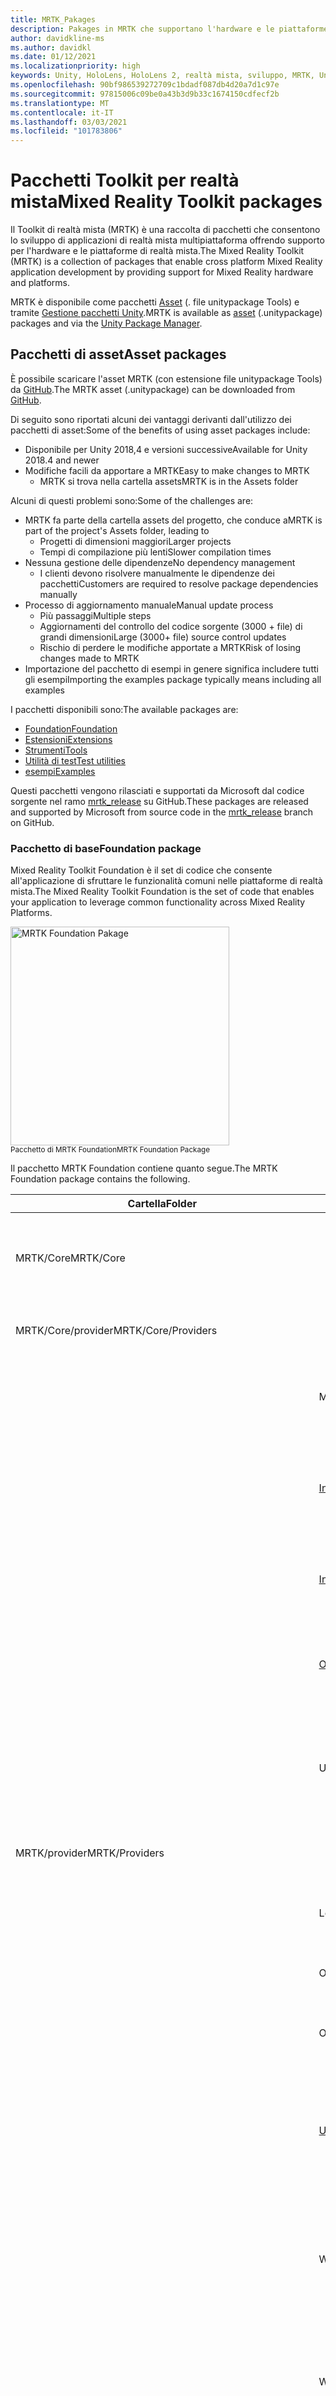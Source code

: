 ```yaml
---
title: MRTK_Pakages
description: Pakages in MRTK che supportano l'hardware e le piattaforme a realtà mista.
author: davidkline-ms
ms.author: davidkl
ms.date: 01/12/2021
ms.localizationpriority: high
keywords: Unity, HoloLens, HoloLens 2, realtà mista, sviluppo, MRTK, Unity pakage Manager,
ms.openlocfilehash: 90bf986539272709c1bdadf087db4d20a7d1c97e
ms.sourcegitcommit: 97815006c09be0a43b3d9b33c1674150cdfecf2b
ms.translationtype: MT
ms.contentlocale: it-IT
ms.lasthandoff: 03/03/2021
ms.locfileid: "101783806"
---
```

# <a name="mixed-reality-toolkit-packages"></a><span data-ttu-id="4d49a-104">Pacchetti Toolkit per realtà mista</span><span class="sxs-lookup"><span data-stu-id="4d49a-104">Mixed Reality Toolkit packages</span></span>

<span data-ttu-id="4d49a-105">Il Toolkit di realtà mista (MRTK) è una raccolta di pacchetti che consentono lo sviluppo di applicazioni di realtà mista multipiattaforma offrendo supporto per l'hardware e le piattaforme di realtà mista.</span><span class="sxs-lookup"><span data-stu-id="4d49a-105">The Mixed Reality Toolkit (MRTK) is a collection of packages that enable cross platform Mixed Reality application development by providing support for Mixed Reality hardware and platforms.</span></span>

<span data-ttu-id="4d49a-106">MRTK è disponibile come pacchetti [Asset](#asset-packages) (. file unitypackage Tools) e tramite [Gestione pacchetti Unity](#unity-package-manager).</span><span class="sxs-lookup"><span data-stu-id="4d49a-106">MRTK is available as [asset](#asset-packages) (.unitypackage) packages and via the [Unity Package Manager](#unity-package-manager).</span></span>

## <a name="asset-packages"></a><span data-ttu-id="4d49a-107">Pacchetti di asset</span><span class="sxs-lookup"><span data-stu-id="4d49a-107">Asset packages</span></span>

<span data-ttu-id="4d49a-108">È possibile scaricare l'asset MRTK (con estensione file unitypackage Tools) da [GitHub](https://github.com/microsoft/MixedRealityToolkit-Unity/releases).</span><span class="sxs-lookup"><span data-stu-id="4d49a-108">The MRTK asset (.unitypackage) can be downloaded from [GitHub](https://github.com/microsoft/MixedRealityToolkit-Unity/releases).</span></span>

<span data-ttu-id="4d49a-109">Di seguito sono riportati alcuni dei vantaggi derivanti dall'utilizzo dei pacchetti di asset:</span><span class="sxs-lookup"><span data-stu-id="4d49a-109">Some of the benefits of using asset packages include:</span></span>

- <span data-ttu-id="4d49a-110">Disponibile per Unity 2018,4 e versioni successive</span><span class="sxs-lookup"><span data-stu-id="4d49a-110">Available for Unity 2018.4 and newer</span></span>
- <span data-ttu-id="4d49a-111">Modifiche facili da apportare a MRTK</span><span class="sxs-lookup"><span data-stu-id="4d49a-111">Easy to make changes to MRTK</span></span>
  - <span data-ttu-id="4d49a-112">MRTK si trova nella cartella assets</span><span class="sxs-lookup"><span data-stu-id="4d49a-112">MRTK is in the Assets folder</span></span>

<span data-ttu-id="4d49a-113">Alcuni di questi problemi sono:</span><span class="sxs-lookup"><span data-stu-id="4d49a-113">Some of the challenges are:</span></span>

- <span data-ttu-id="4d49a-114">MRTK fa parte della cartella assets del progetto, che conduce a</span><span class="sxs-lookup"><span data-stu-id="4d49a-114">MRTK is part of the project's Assets folder, leading to</span></span>
  - <span data-ttu-id="4d49a-115">Progetti di dimensioni maggiori</span><span class="sxs-lookup"><span data-stu-id="4d49a-115">Larger projects</span></span>
  - <span data-ttu-id="4d49a-116">Tempi di compilazione più lenti</span><span class="sxs-lookup"><span data-stu-id="4d49a-116">Slower compilation times</span></span>
- <span data-ttu-id="4d49a-117">Nessuna gestione delle dipendenze</span><span class="sxs-lookup"><span data-stu-id="4d49a-117">No dependency management</span></span>
  - <span data-ttu-id="4d49a-118">I clienti devono risolvere manualmente le dipendenze dei pacchetti</span><span class="sxs-lookup"><span data-stu-id="4d49a-118">Customers are required to resolve package dependencies manually</span></span>
- <span data-ttu-id="4d49a-119">Processo di aggiornamento manuale</span><span class="sxs-lookup"><span data-stu-id="4d49a-119">Manual update process</span></span>
  - <span data-ttu-id="4d49a-120">Più passaggi</span><span class="sxs-lookup"><span data-stu-id="4d49a-120">Multiple steps</span></span>
  - <span data-ttu-id="4d49a-121">Aggiornamenti del controllo del codice sorgente (3000 + file) di grandi dimensioni</span><span class="sxs-lookup"><span data-stu-id="4d49a-121">Large (3000+ file) source control updates</span></span>
  - <span data-ttu-id="4d49a-122">Rischio di perdere le modifiche apportate a MRTK</span><span class="sxs-lookup"><span data-stu-id="4d49a-122">Risk of losing changes made to MRTK</span></span>
- <span data-ttu-id="4d49a-123">Importazione del pacchetto di esempi in genere significa includere tutti gli esempi</span><span class="sxs-lookup"><span data-stu-id="4d49a-123">Importing the examples package typically means including all examples</span></span>

<span data-ttu-id="4d49a-124">I pacchetti disponibili sono:</span><span class="sxs-lookup"><span data-stu-id="4d49a-124">The available packages are:</span></span>

- [<span data-ttu-id="4d49a-125">Foundation</span><span class="sxs-lookup"><span data-stu-id="4d49a-125">Foundation</span></span>](#foundation-package)
- [<span data-ttu-id="4d49a-126">Estensioni</span><span class="sxs-lookup"><span data-stu-id="4d49a-126">Extensions</span></span>](#extensions-package)
- [<span data-ttu-id="4d49a-127">Strumenti</span><span class="sxs-lookup"><span data-stu-id="4d49a-127">Tools</span></span>](#tools-package)
- [<span data-ttu-id="4d49a-128">Utilità di test</span><span class="sxs-lookup"><span data-stu-id="4d49a-128">Test utilities</span></span>](#test-utilities-package)
- [<span data-ttu-id="4d49a-129">esempi</span><span class="sxs-lookup"><span data-stu-id="4d49a-129">Examples</span></span>](#examples-package)

<span data-ttu-id="4d49a-130">Questi pacchetti vengono rilasciati e supportati da Microsoft dal codice sorgente nel ramo [mrtk_release](https://github.com/Microsoft/MixedRealityToolkit-Unity/tree/mrtk_release) su GitHub.</span><span class="sxs-lookup"><span data-stu-id="4d49a-130">These packages are released and supported by Microsoft from source code in the [mrtk_release](https://github.com/Microsoft/MixedRealityToolkit-Unity/tree/mrtk_release) branch on GitHub.</span></span>

### <a name="foundation-package"></a><span data-ttu-id="4d49a-131">Pacchetto di base</span><span class="sxs-lookup"><span data-stu-id="4d49a-131">Foundation package</span></span>

<span data-ttu-id="4d49a-132">Mixed Reality Toolkit Foundation è il set di codice che consente all'applicazione di sfruttare le funzionalità comuni nelle piattaforme di realtà mista.</span><span class="sxs-lookup"><span data-stu-id="4d49a-132">The Mixed Reality Toolkit Foundation is the set of code that enables your application to leverage common functionality across Mixed Reality Platforms.</span></span>

<img src="../features/Images/Input/MRTK_Package_Foundation.png" width="350px" alt="MRTK Foundation Pakage" style="display:block;">  
<span data-ttu-id="4d49a-133"><sup>Pacchetto di MRTK Foundation</sup></span><span class="sxs-lookup"><span data-stu-id="4d49a-133"><sup>MRTK Foundation Package</sup></span></span>

<span data-ttu-id="4d49a-134">Il pacchetto MRTK Foundation contiene quanto segue.</span><span class="sxs-lookup"><span data-stu-id="4d49a-134">The MRTK Foundation package contains the following.</span></span>

| <span data-ttu-id="4d49a-135">Cartella</span><span class="sxs-lookup"><span data-stu-id="4d49a-135">Folder</span></span> | <span data-ttu-id="4d49a-136">Componente</span><span class="sxs-lookup"><span data-stu-id="4d49a-136">Component</span></span> | <span data-ttu-id="4d49a-137">Descrizione</span><span class="sxs-lookup"><span data-stu-id="4d49a-137">Description</span></span> |
| --- | --- | --- |
| <span data-ttu-id="4d49a-138">MRTK/Core</span><span class="sxs-lookup"><span data-stu-id="4d49a-138">MRTK/Core</span></span> | | <span data-ttu-id="4d49a-139">Interfacce e definizioni di tipi, classi base e shader standard.</span><span class="sxs-lookup"><span data-stu-id="4d49a-139">Interface and type definitions, base classes, standard shader.</span></span> |
| <span data-ttu-id="4d49a-140">MRTK/Core/provider</span><span class="sxs-lookup"><span data-stu-id="4d49a-140">MRTK/Core/Providers</span></span> | | <span data-ttu-id="4d49a-141">Provider di dati indipendenti dalla piattaforma</span><span class="sxs-lookup"><span data-stu-id="4d49a-141">Platform agnostic data providers</span></span> |
| | <span data-ttu-id="4d49a-142">Mani</span><span class="sxs-lookup"><span data-stu-id="4d49a-142">Hands</span></span> | <span data-ttu-id="4d49a-143">Supporto della classe di base e servizi per il rilevamento manuale.</span><span class="sxs-lookup"><span data-stu-id="4d49a-143">Base class support and services for hand tracking.</span></span> |
| | [<span data-ttu-id="4d49a-144">InputAnimation</span><span class="sxs-lookup"><span data-stu-id="4d49a-144">InputAnimation</span></span>](../features/input-simulation/InputAnimationRecording.md) | <span data-ttu-id="4d49a-145">Supporto per la registrazione dei dati di rilevamento della mano e del movimento Head.</span><span class="sxs-lookup"><span data-stu-id="4d49a-145">Support for recording head movement and hand tracking data.</span></span> |
| | [<span data-ttu-id="4d49a-146">InputSimulation</span><span class="sxs-lookup"><span data-stu-id="4d49a-146">InputSimulation</span></span>](../features/input-simulation/InputSimulationService.md) | <span data-ttu-id="4d49a-147">Supporto per la simulazione in-editor di input mano e occhio.</span><span class="sxs-lookup"><span data-stu-id="4d49a-147">Support for in-editor simulation of hand and eye input.</span></span> |
| | [<span data-ttu-id="4d49a-148">ObjectMeshObserver</span><span class="sxs-lookup"><span data-stu-id="4d49a-148">ObjectMeshObserver</span></span>](../features/spatial-awareness/SpatialObjectMeshObserver.md) | <span data-ttu-id="4d49a-149">Osservatore di consapevolezza spaziale che usa un modello 3D come dati.</span><span class="sxs-lookup"><span data-stu-id="4d49a-149">Spatial awareness observer using a 3D model as the data.</span></span> |
| | <span data-ttu-id="4d49a-150">UnityInput</span><span class="sxs-lookup"><span data-stu-id="4d49a-150">UnityInput</span></span> | <span data-ttu-id="4d49a-151">Dispositivi di input comuni (joystick, mouse e così via) implementati tramite l'API di input di Unity.</span><span class="sxs-lookup"><span data-stu-id="4d49a-151">Common input devices (joystick, mouse, etc.) implemented via Unity's input API.</span></span> |
| <span data-ttu-id="4d49a-152">MRTK/provider</span><span class="sxs-lookup"><span data-stu-id="4d49a-152">MRTK/Providers</span></span> | | <span data-ttu-id="4d49a-153">Provider di dati specifici della piattaforma</span><span class="sxs-lookup"><span data-stu-id="4d49a-153">Platform specific data providers</span></span> |
| | <span data-ttu-id="4d49a-154">LeapMotion</span><span class="sxs-lookup"><span data-stu-id="4d49a-154">LeapMotion</span></span> | <span data-ttu-id="4d49a-155">Supporto per UltraLeap Leap Motion controller.</span><span class="sxs-lookup"><span data-stu-id="4d49a-155">Support for the UltraLeap Leap Motion controller.</span></span> |
| | <span data-ttu-id="4d49a-156">OpenVR</span><span class="sxs-lookup"><span data-stu-id="4d49a-156">OpenVR</span></span> | <span data-ttu-id="4d49a-157">Supporto per i dispositivi OpenVR.</span><span class="sxs-lookup"><span data-stu-id="4d49a-157">Support for OpenVR devices.</span></span> |
| | <span data-ttu-id="4d49a-158">Oculus</span><span class="sxs-lookup"><span data-stu-id="4d49a-158">Oculus</span></span> | <span data-ttu-id="4d49a-159">Supporto per dispositivi Oculus, ad esempio la ricerca.</span><span class="sxs-lookup"><span data-stu-id="4d49a-159">Support for Oculus devices, such as the Quest.</span></span> |
| | [<span data-ttu-id="4d49a-160">Unity</span><span class="sxs-lookup"><span data-stu-id="4d49a-160">UnityAR</span></span>](../features/camera-system/UnityArCameraSettings.md) | <span data-ttu-id="4d49a-161">Sperimentale Provider di impostazioni della fotocamera che consente l'uso di MRTK con i dispositivi mobili AR.</span><span class="sxs-lookup"><span data-stu-id="4d49a-161">(Experimental) Camera settings provider enabling MRTK use with mobile AR devices.</span></span> |
| | <span data-ttu-id="4d49a-162">WindowsMixedReality</span><span class="sxs-lookup"><span data-stu-id="4d49a-162">WindowsMixedReality</span></span> | <span data-ttu-id="4d49a-163">Supporto per i dispositivi di realtà mista di Windows, tra cui Microsoft HoloLens e gli auricolari immersivi.</span><span class="sxs-lookup"><span data-stu-id="4d49a-163">Support for Windows Mixed Reality devices, including Microsoft HoloLens and immersive headsets.</span></span> |
| | <span data-ttu-id="4d49a-164">Windows</span><span class="sxs-lookup"><span data-stu-id="4d49a-164">Windows</span></span> | <span data-ttu-id="4d49a-165">Supporto per le API specifiche di Microsoft Windows, ad esempio la voce e la dettatura.</span><span class="sxs-lookup"><span data-stu-id="4d49a-165">Support for Microsoft Windows specific APIs, for example speech and dictation.</span></span> |
| | <span data-ttu-id="4d49a-166">SDK XR</span><span class="sxs-lookup"><span data-stu-id="4d49a-166">XR SDK</span></span> | <span data-ttu-id="4d49a-167">Sperimentale Supporto per [il nuovo Framework XR di Unity](https://blogs.unity3d.com/2020/01/24/unity-xr-platform-updates/) in unity 2019,3 e versioni successive.</span><span class="sxs-lookup"><span data-stu-id="4d49a-167">(Experimental) Support for [Unity's new XR framework](https://blogs.unity3d.com/2020/01/24/unity-xr-platform-updates/) in Unity 2019.3 and newer.</span></span> |
| <span data-ttu-id="4d49a-168">MRTK/SDK</span><span class="sxs-lookup"><span data-stu-id="4d49a-168">MRTK/SDK</span></span> | | |
| | <span data-ttu-id="4d49a-169">Sperimentale</span><span class="sxs-lookup"><span data-stu-id="4d49a-169">Experimental</span></span> | <span data-ttu-id="4d49a-170">Funzionalità sperimentali, tra cui shader, controlli dell'interfaccia utente e singoli gestori di sistema.</span><span class="sxs-lookup"><span data-stu-id="4d49a-170">Experimental features, including shaders, user interface controls and individual system managers.</span></span> |
| | <span data-ttu-id="4d49a-171">Funzionalità</span><span class="sxs-lookup"><span data-stu-id="4d49a-171">Features</span></span> | <span data-ttu-id="4d49a-172">Funzionalità basata sul pacchetto di base.</span><span class="sxs-lookup"><span data-stu-id="4d49a-172">Functionality that builds upon the Foundation package.</span></span> |
| | <span data-ttu-id="4d49a-173">Profiles</span><span class="sxs-lookup"><span data-stu-id="4d49a-173">Profiles</span></span> | <span data-ttu-id="4d49a-174">Profili predefiniti per i sistemi e i servizi Microsoft Mixed Reality Toolkit.</span><span class="sxs-lookup"><span data-stu-id="4d49a-174">Default profiles for the Microsoft Mixed Reality Toolkit systems and services.</span></span> |
| | <span data-ttu-id="4d49a-175">StandardAssets</span><span class="sxs-lookup"><span data-stu-id="4d49a-175">StandardAssets</span></span> | <span data-ttu-id="4d49a-176">Asset comuni; modelli, trame, materiali e così via</span><span class="sxs-lookup"><span data-stu-id="4d49a-176">Common assets; models, textures, materials, etc.</span></span> |
| <span data-ttu-id="4d49a-177">MRTK/SceneSystemResources</span><span class="sxs-lookup"><span data-stu-id="4d49a-177">MRTK/SceneSystemResources</span></span> | | <span data-ttu-id="4d49a-178">Asset e risorse usati dal sistema di scena</span><span class="sxs-lookup"><span data-stu-id="4d49a-178">Assets and resources used by the Scene System</span></span> |
| <span data-ttu-id="4d49a-179">MRTK/servizi</span><span class="sxs-lookup"><span data-stu-id="4d49a-179">MRTK/Services</span></span> | | |
| | [<span data-ttu-id="4d49a-180">BoundarySystem</span><span class="sxs-lookup"><span data-stu-id="4d49a-180">BoundarySystem</span></span>](../features/boundary/BoundarySystemGettingStarted.md) | <span data-ttu-id="4d49a-181">Sistema che implementa il supporto per i confini VR.</span><span class="sxs-lookup"><span data-stu-id="4d49a-181">System implementing VR boundary support.</span></span> |
| | [<span data-ttu-id="4d49a-182">CameraSystem</span><span class="sxs-lookup"><span data-stu-id="4d49a-182">CameraSystem</span></span>](../features/camera-system/CameraSystemOverview.md) | <span data-ttu-id="4d49a-183">Sistema che implementa la configurazione della fotocamera e la gestione.</span><span class="sxs-lookup"><span data-stu-id="4d49a-183">System implementing camera configuration and management.</span></span> |
| | [<span data-ttu-id="4d49a-184">DiagnosticsSystem</span><span class="sxs-lookup"><span data-stu-id="4d49a-184">DiagnosticsSystem</span></span>](../features/diagnostics/DiagnosticsSystemGettingStarted.md) | <span data-ttu-id="4d49a-185">Implementazione del sistema in Application Diagnostics, ad esempio un Profiler Visual.</span><span class="sxs-lookup"><span data-stu-id="4d49a-185">System implementing in application diagnostics, for example a visual profiler.</span></span> |
| | [<span data-ttu-id="4d49a-186">InputSystem</span><span class="sxs-lookup"><span data-stu-id="4d49a-186">InputSystem</span></span>](../features/input/Overview.md) | <span data-ttu-id="4d49a-187">Sistema che fornisce supporto per l'accesso e la gestione dell'input dell'utente.</span><span class="sxs-lookup"><span data-stu-id="4d49a-187">System providing support for accessing and handling user input.</span></span> |
| | [<span data-ttu-id="4d49a-188">SceneSystem</span><span class="sxs-lookup"><span data-stu-id="4d49a-188">SceneSystem</span></span>](../features/scene-system/SceneSystemGettingStarted.md) | <span data-ttu-id="4d49a-189">Sistema che fornisce supporto per le applicazioni multiscena.</span><span class="sxs-lookup"><span data-stu-id="4d49a-189">System providing multi-scene application support.</span></span> |
| | [<span data-ttu-id="4d49a-190">SpatialAwarenessSystem</span><span class="sxs-lookup"><span data-stu-id="4d49a-190">SpatialAwarenessSystem</span></span>](../features/spatial-awareness/SpatialAwarenessGettingStarted.md) | <span data-ttu-id="4d49a-191">Sistema che fornisce supporto per la consapevolezza dell'ambiente dell'utente.</span><span class="sxs-lookup"><span data-stu-id="4d49a-191">System providing support for awareness of the user's environment.</span></span> |
| | [<span data-ttu-id="4d49a-192">TeleportSystem</span><span class="sxs-lookup"><span data-stu-id="4d49a-192">TeleportSystem</span></span>](../features/teleport-system/Overview.md) | <span data-ttu-id="4d49a-193">Sistema che fornisce il supporto per il Teleporting (spostandosi sull'esperienza nei salti).</span><span class="sxs-lookup"><span data-stu-id="4d49a-193">System providing support for teleporting (moving about the experience in jumps).</span></span> |
| <span data-ttu-id="4d49a-194">MRTK/StandardAssets</span><span class="sxs-lookup"><span data-stu-id="4d49a-194">MRTK/StandardAssets</span></span> | | <span data-ttu-id="4d49a-195">Shader standard MRTK, materiali di base e altre risorse standard per esperienze di realtà miste</span><span class="sxs-lookup"><span data-stu-id="4d49a-195">MRTK Standard shader, basic materials and other standard assets for mixed reality experiences</span></span> |

### <a name="extensions-package"></a><span data-ttu-id="4d49a-196">Pacchetto di estensioni</span><span class="sxs-lookup"><span data-stu-id="4d49a-196">Extensions package</span></span>

<span data-ttu-id="4d49a-197">Il pacchetto facoltativo Microsoft. MixedRealityToolkit. Unity. Extensions include servizi aggiuntivi che estendono le funzionalità di Microsoft Mixed Reality Toolkit.</span><span class="sxs-lookup"><span data-stu-id="4d49a-197">The optional Microsoft.MixedRealityToolkit.Unity.Extensions package includes additional services that extend the functionality of the Microsoft Mixed Reality Toolkit.</span></span>

> [!NOTE]
> <span data-ttu-id="4d49a-198">Il pacchetto Extensions richiede Microsoft. MixedRealityToolkit. Unity. Foundation.</span><span class="sxs-lookup"><span data-stu-id="4d49a-198">The extensions package requires Microsoft.MixedRealityToolkit.Unity.Foundation.</span></span>

| <span data-ttu-id="4d49a-199">Cartella</span><span class="sxs-lookup"><span data-stu-id="4d49a-199">Folder</span></span> | <span data-ttu-id="4d49a-200">Componente</span><span class="sxs-lookup"><span data-stu-id="4d49a-200">Component</span></span> | <span data-ttu-id="4d49a-201">Descrizione</span><span class="sxs-lookup"><span data-stu-id="4d49a-201">Description</span></span> |
| --- | --- | --- |
| <span data-ttu-id="4d49a-202">MRTK/estensioni</span><span class="sxs-lookup"><span data-stu-id="4d49a-202">MRTK/Extensions</span></span> | |
| | [<span data-ttu-id="4d49a-203">HandPhysicsService</span><span class="sxs-lookup"><span data-stu-id="4d49a-203">HandPhysicsService</span></span>](../features/extensions/hand-physics-service/HandPhysicsServiceOverview.md) | <span data-ttu-id="4d49a-204">Servizio che aggiunge il supporto per la fisica a mani articolate.</span><span class="sxs-lookup"><span data-stu-id="4d49a-204">Service that adds physics support to articulated hands.</span></span> |
| | <span data-ttu-id="4d49a-205">LostTrackingService</span><span class="sxs-lookup"><span data-stu-id="4d49a-205">LostTrackingService</span></span> | <span data-ttu-id="4d49a-206">Servizio che semplifica la gestione delle perdite di rilevamento nei dispositivi Microsoft HoloLens.</span><span class="sxs-lookup"><span data-stu-id="4d49a-206">Service that simplifies handling of tracking loss on Microsoft HoloLens devices.</span></span> |
| | [<span data-ttu-id="4d49a-207">SceneTransitionService</span><span class="sxs-lookup"><span data-stu-id="4d49a-207">SceneTransitionService</span></span>](../features/extensions/scene-transition-service/SceneTransitionServiceOverview.md) | <span data-ttu-id="4d49a-208">Servizio che semplifica l'aggiunta di transizioni di scene uniformi.</span><span class="sxs-lookup"><span data-stu-id="4d49a-208">Service that simplifies adding smooth scene transitions.</span></span> |

### <a name="tools-package"></a><span data-ttu-id="4d49a-209">Pacchetto strumenti</span><span class="sxs-lookup"><span data-stu-id="4d49a-209">Tools package</span></span>

<span data-ttu-id="4d49a-210">Il pacchetto facoltativo Microsoft. MixedRealityToolkit. Unity. Tools include strumenti utili che migliorano l'esperienza di sviluppo di realtà mista usando Microsoft Mixed Reality Toolkit.</span><span class="sxs-lookup"><span data-stu-id="4d49a-210">The optional Microsoft.MixedRealityToolkit.Unity.Tools package includes helpful tools that enhance the mixed reality development experience using the Microsoft Mixed Reality Toolkit.</span></span>
<span data-ttu-id="4d49a-211">Questi strumenti si trovano nel menu **utilità di reality Toolkit > Utilities** nell'editor di Unity.</span><span class="sxs-lookup"><span data-stu-id="4d49a-211">These tools are located in the **Mixed Reality Toolkit > Utilities** menu in the Unity Editor.</span></span>

> [!NOTE]
> <span data-ttu-id="4d49a-212">Il pacchetto di strumenti richiede Microsoft. MixedRealityToolkit. Unity. Foundation.</span><span class="sxs-lookup"><span data-stu-id="4d49a-212">The tools package requires Microsoft.MixedRealityToolkit.Unity.Foundation.</span></span>

| <span data-ttu-id="4d49a-213">Cartella</span><span class="sxs-lookup"><span data-stu-id="4d49a-213">Folder</span></span> | <span data-ttu-id="4d49a-214">Componente</span><span class="sxs-lookup"><span data-stu-id="4d49a-214">Component</span></span> | <span data-ttu-id="4d49a-215">Descrizione</span><span class="sxs-lookup"><span data-stu-id="4d49a-215">Description</span></span> |
| --- | --- | --- |
| <span data-ttu-id="4d49a-216">MRTK/strumenti</span><span class="sxs-lookup"><span data-stu-id="4d49a-216">MRTK/Tools</span></span> | |
| | <span data-ttu-id="4d49a-217">BuildWindow</span><span class="sxs-lookup"><span data-stu-id="4d49a-217">BuildWindow</span></span> | <span data-ttu-id="4d49a-218">Strumento che consente di semplificare il processo di compilazione e distribuzione di applicazioni UWP.</span><span class="sxs-lookup"><span data-stu-id="4d49a-218">Tool that helps simplify the process of building and deploying UWP applications.</span></span> |
| | [<span data-ttu-id="4d49a-219">DependencyWindow</span><span class="sxs-lookup"><span data-stu-id="4d49a-219">DependencyWindow</span></span>](../features/tools/DependencyWindow.md) | <span data-ttu-id="4d49a-220">Strumento che consente di creare un grafico delle dipendenze di asset in un progetto.</span><span class="sxs-lookup"><span data-stu-id="4d49a-220">Tool that creates a dependency graph of assets in a project.</span></span> |
| | [<span data-ttu-id="4d49a-221">ExtensionServiceCreator</span><span class="sxs-lookup"><span data-stu-id="4d49a-221">ExtensionServiceCreator</span></span>](../features/tools/ExtensionServiceCreationWizard.md) | <span data-ttu-id="4d49a-222">Procedura guidata per semplificare la creazione di servizi di estensione.</span><span class="sxs-lookup"><span data-stu-id="4d49a-222">Wizard to assist in creating extension services.</span></span> |
| | [<span data-ttu-id="4d49a-223">MigrationWindow</span><span class="sxs-lookup"><span data-stu-id="4d49a-223">MigrationWindow</span></span>](../features/tools/MigrationWindow.md) | <span data-ttu-id="4d49a-224">Strumento che facilita l'aggiornamento del codice che usa componenti MRTK deprecati.</span><span class="sxs-lookup"><span data-stu-id="4d49a-224">Tool that assists in updating code that uses deprecated MRTK components.</span></span>  |
| | [<span data-ttu-id="4d49a-225">OptimizeWindow</span><span class="sxs-lookup"><span data-stu-id="4d49a-225">OptimizeWindow</span></span>](../features/tools/OptimizeWindow.md) | <span data-ttu-id="4d49a-226">Utilità che consente di automatizzare la configurazione di un progetto di realtà mista per ottenere prestazioni ottimali in Unity.</span><span class="sxs-lookup"><span data-stu-id="4d49a-226">Utility to help automate configuring a mixed reality project for the best performance in Unity.</span></span> |
| | <span data-ttu-id="4d49a-227">ReserializeAssetsUtility</span><span class="sxs-lookup"><span data-stu-id="4d49a-227">ReserializeAssetsUtility</span></span> | <span data-ttu-id="4d49a-228">Fornisce supporto per la riserializzazione di file Unity specifici.</span><span class="sxs-lookup"><span data-stu-id="4d49a-228">Provides support for reserializing specific Unity files.</span></span> |
| | [<span data-ttu-id="4d49a-229">RuntimeTools/strumenti/ControllerMappingTool</span><span class="sxs-lookup"><span data-stu-id="4d49a-229">RuntimeTools/Tools/ControllerMappingTool</span></span>](../features/tools/ControllerMappingTool.md) | <span data-ttu-id="4d49a-230">Utilità che consente agli sviluppatori di determinare rapidamente i mapping di Unity per i controller hardware.</span><span class="sxs-lookup"><span data-stu-id="4d49a-230">Utility enabling developers to quickly determine Unity mappings for hardware controllers.</span></span> |
| | <span data-ttu-id="4d49a-231">ScreenshotUtility</span><span class="sxs-lookup"><span data-stu-id="4d49a-231">ScreenshotUtility</span></span> | <span data-ttu-id="4d49a-232">Abilita l'acquisizione delle immagini dell'applicazione nell'editor di Unity.</span><span class="sxs-lookup"><span data-stu-id="4d49a-232">Enables capturing application images in the Unity editor.</span></span> |
| | <span data-ttu-id="4d49a-233">TextureCombinerWindow</span><span class="sxs-lookup"><span data-stu-id="4d49a-233">TextureCombinerWindow</span></span> | <span data-ttu-id="4d49a-234">Utilità per combinare trame grafiche.</span><span class="sxs-lookup"><span data-stu-id="4d49a-234">Utility to combine graphics textures.</span></span> |
| | [<span data-ttu-id="4d49a-235">Casella degli strumenti</span><span class="sxs-lookup"><span data-stu-id="4d49a-235">Toolbox</span></span>](../features/ux-building-blocks/Toolbox.md) | <span data-ttu-id="4d49a-236">Interfaccia utente che semplifica l'individuazione e l'utilizzo dei componenti UX MRTK.</span><span class="sxs-lookup"><span data-stu-id="4d49a-236">UI that makes it easy to discover and use MRTK UX components.</span></span> |

### <a name="test-utilities-package"></a><span data-ttu-id="4d49a-237">Pacchetto di utilità di test</span><span class="sxs-lookup"><span data-stu-id="4d49a-237">Test utilities package</span></span>

<span data-ttu-id="4d49a-238">Il pacchetto Microsoft. MixedRealityToolkit. TestUtilities facoltativo è una raccolta di script helper che consentono agli sviluppatori di [creare facilmente test in modalità di riproduzione](../contributing/UnitTests.md#play-mode-tests).</span><span class="sxs-lookup"><span data-stu-id="4d49a-238">The optional Microsoft.MixedRealityToolkit.TestUtilities package is a collection of helper scripts that enable developers to easily [create play mode tests](../contributing/UnitTests.md#play-mode-tests).</span></span> <span data-ttu-id="4d49a-239">Queste utilità sono particolarmente utili per gli sviluppatori che creano componenti MRTK.</span><span class="sxs-lookup"><span data-stu-id="4d49a-239">These utilities are especially useful for developers creating MRTK components.</span></span>

| <span data-ttu-id="4d49a-240">Cartella</span><span class="sxs-lookup"><span data-stu-id="4d49a-240">Folder</span></span> | <span data-ttu-id="4d49a-241">Componente</span><span class="sxs-lookup"><span data-stu-id="4d49a-241">Component</span></span> | <span data-ttu-id="4d49a-242">Descrizione</span><span class="sxs-lookup"><span data-stu-id="4d49a-242">Description</span></span> |
| --- | --- | --- |
| <span data-ttu-id="4d49a-243">MRTK/test</span><span class="sxs-lookup"><span data-stu-id="4d49a-243">MRTK/Tests</span></span> | |
| | <span data-ttu-id="4d49a-244">TestUtilities</span><span class="sxs-lookup"><span data-stu-id="4d49a-244">TestUtilities</span></span> | <span data-ttu-id="4d49a-245">Metodi per semplificare la creazione di test in modalità di riproduzione, incluse le utilità di simulazione manuale.</span><span class="sxs-lookup"><span data-stu-id="4d49a-245">Methods to simplify creation of play mode tests, including hand simulation utilities.</span></span> |

### <a name="examples-package"></a><span data-ttu-id="4d49a-246">Pacchetto di esempi</span><span class="sxs-lookup"><span data-stu-id="4d49a-246">Examples package</span></span>

<span data-ttu-id="4d49a-247">Il pacchetto degli esempi contiene demo, script di esempio e scene di esempio che esercitano le funzionalità del pacchetto di base.</span><span class="sxs-lookup"><span data-stu-id="4d49a-247">The examples package contains demos, sample scripts, and sample scenes that exercise functionality in the foundation package.</span></span> <span data-ttu-id="4d49a-248">Questo pacchetto contiene la [scena HandInteractionExample](../features/example-scenes/HandInteractionExamples.md) (illustrata di seguito) che contiene oggetti di esempio che rispondono a diversi tipi di input della mano (articolati e non articolati).</span><span class="sxs-lookup"><span data-stu-id="4d49a-248">This package contains the [HandInteractionExample scene](../features/example-scenes/HandInteractionExamples.md) (pictured below) which contains sample objects that respond to various types of hand input (articulated and non-articulated).</span></span>

![Scena HandInteractionExample](../features/Images/MRTK_Examples.png)

<span data-ttu-id="4d49a-250">Questo pacchetto contiene anche le demo di rilevamento degli occhi, [documentate qui](../features/eye-tracking/EyeTracking_ExamplesOverview.md)</span><span class="sxs-lookup"><span data-stu-id="4d49a-250">This package also contains eye tracking demos, which are [documented here](../features/eye-tracking/EyeTracking_ExamplesOverview.md)</span></span>

<span data-ttu-id="4d49a-251">Più in generale, tutte le nuove funzionalità di MRTK devono contenere un esempio corrispondente nel pacchetto degli esempi, approssimativamente seguendo la stessa struttura di cartelle e la stessa posizione.</span><span class="sxs-lookup"><span data-stu-id="4d49a-251">More generally, any new feature in the MRTK should contain a corresponding example in the examples package, roughly following the same folder structure and location.</span></span>

> [!NOTE]
> <span data-ttu-id="4d49a-252">Il pacchetto degli esempi richiede Microsoft. MixedRealityToolkit. Unity. Foundation.</span><span class="sxs-lookup"><span data-stu-id="4d49a-252">The examples package requires Microsoft.MixedRealityToolkit.Unity.Foundation.</span></span>

| <span data-ttu-id="4d49a-253">Cartella</span><span class="sxs-lookup"><span data-stu-id="4d49a-253">Folder</span></span> | <span data-ttu-id="4d49a-254">Componente</span><span class="sxs-lookup"><span data-stu-id="4d49a-254">Component</span></span> | <span data-ttu-id="4d49a-255">Descrizione</span><span class="sxs-lookup"><span data-stu-id="4d49a-255">Description</span></span> |
| --- | --- | --- |
| <span data-ttu-id="4d49a-256">MRTK/esempi</span><span class="sxs-lookup"><span data-stu-id="4d49a-256">MRTK/Examples</span></span> | | |
| | <span data-ttu-id="4d49a-257">Demo</span><span class="sxs-lookup"><span data-stu-id="4d49a-257">Demos</span></span> | <span data-ttu-id="4d49a-258">Scene semplici che illustrano una o due funzionalità correlate.</span><span class="sxs-lookup"><span data-stu-id="4d49a-258">Simple scenes illustrating one or two related features.</span></span> |
| | <span data-ttu-id="4d49a-259">Sperimentale</span><span class="sxs-lookup"><span data-stu-id="4d49a-259">Experimental</span></span> | <span data-ttu-id="4d49a-260">Scene demo che illustrano le funzionalità sperimentali.</span><span class="sxs-lookup"><span data-stu-id="4d49a-260">Demo scenes illustrating experimental features.</span></span> |
| | <span data-ttu-id="4d49a-261">StandardAssets</span><span class="sxs-lookup"><span data-stu-id="4d49a-261">StandardAssets</span></span> | <span data-ttu-id="4d49a-262">Risorse comuni condivise da più scene demo.</span><span class="sxs-lookup"><span data-stu-id="4d49a-262">Common assets shared by multiple demo scenes.</span></span> |

## <a name="unity-package-manager"></a><span data-ttu-id="4d49a-263">Gestione pacchetti Unity</span><span class="sxs-lookup"><span data-stu-id="4d49a-263">Unity Package Manager</span></span>

<span data-ttu-id="4d49a-264">Per le esperienze create usando Unity 2019,4 e versioni successive, MRTK è disponibile tramite [Gestione pacchetti Unity](https://docs.unity3d.com/Manual/Packages.html).</span><span class="sxs-lookup"><span data-stu-id="4d49a-264">For experiences being created using Unity 2019.4 and newer, the MRTK is available via the [Unity Package Manager](https://docs.unity3d.com/Manual/Packages.html).</span></span>

<span data-ttu-id="4d49a-265">Di seguito sono riportati alcuni dei vantaggi derivanti dall'utilizzo dei pacchetti di asset:</span><span class="sxs-lookup"><span data-stu-id="4d49a-265">Some of the benefits of using asset packages include:</span></span>

- <span data-ttu-id="4d49a-266">Progetti più piccoli</span><span class="sxs-lookup"><span data-stu-id="4d49a-266">Smaller projects</span></span>
  - <span data-ttu-id="4d49a-267">Soluzioni di Visual Studio più pulite</span><span class="sxs-lookup"><span data-stu-id="4d49a-267">Cleaner Visual Studio solutions</span></span>
  - <span data-ttu-id="4d49a-268">Un numero inferiore di file da archiviare (MRTK è un riferimento semplice nel `Packages/manifest.json` file)</span><span class="sxs-lookup"><span data-stu-id="4d49a-268">Fewer files to check in (MRTK is a simple reference in the `Packages/manifest.json` file)</span></span>
- <span data-ttu-id="4d49a-269">Compilazione più veloce</span><span class="sxs-lookup"><span data-stu-id="4d49a-269">Faster compilation</span></span>
  - <span data-ttu-id="4d49a-270">Unity non è necessario ricompilare MRTK durante la compilazione</span><span class="sxs-lookup"><span data-stu-id="4d49a-270">Unity does not need to recompile MRTK during building</span></span>
- <span data-ttu-id="4d49a-271">Risoluzione delle dipendenze</span><span class="sxs-lookup"><span data-stu-id="4d49a-271">Dependency resolution</span></span>
  - <span data-ttu-id="4d49a-272">I pacchetti MRTK richiesti vengono installati automaticamente quando si specificano i pacchetti con dipendenze</span><span class="sxs-lookup"><span data-stu-id="4d49a-272">Required MRTK packages are automatically installed when specifying packages with dependencies</span></span>
- <span data-ttu-id="4d49a-273">Facile aggiornamento alle nuove versioni di MRTK</span><span class="sxs-lookup"><span data-stu-id="4d49a-273">Easy update to new MRTK versions</span></span>
  - <span data-ttu-id="4d49a-274">Modificare la versione nel `Packages/manifest.json` file</span><span class="sxs-lookup"><span data-stu-id="4d49a-274">Change the version in the `Packages/manifest.json` file</span></span>

<span data-ttu-id="4d49a-275">Alcuni di questi problemi sono:</span><span class="sxs-lookup"><span data-stu-id="4d49a-275">Some of the challenges are:</span></span>

- <span data-ttu-id="4d49a-276">MRTK non è modificabile</span><span class="sxs-lookup"><span data-stu-id="4d49a-276">MRTK is immutable</span></span>
  - <span data-ttu-id="4d49a-277">Non è possibile apportare modifiche senza che vengano rimosse durante la risoluzione del pacchetto</span><span class="sxs-lookup"><span data-stu-id="4d49a-277">Cannot make changes without them being removed during package resolution</span></span>
- <span data-ttu-id="4d49a-278">MRTK non supporta i pacchetti UPM con Unity 2018,4</span><span class="sxs-lookup"><span data-stu-id="4d49a-278">MRTK does not support UPM packages with Unity 2018.4</span></span>

### <a name="foundation-package"></a><span data-ttu-id="4d49a-279">Pacchetto di base</span><span class="sxs-lookup"><span data-stu-id="4d49a-279">Foundation package</span></span>

<span data-ttu-id="4d49a-280">Il pacchetto di base ( `com.microsoft.mixedreality.toolkit.foundation` ) costituisce la base del Toolkit di realtà mista.</span><span class="sxs-lookup"><span data-stu-id="4d49a-280">The foundation package (`com.microsoft.mixedreality.toolkit.foundation`) forms the basis of the Mixed Reality Toolkit.</span></span>

| <span data-ttu-id="4d49a-281">Cartella</span><span class="sxs-lookup"><span data-stu-id="4d49a-281">Folder</span></span> | <span data-ttu-id="4d49a-282">Componente</span><span class="sxs-lookup"><span data-stu-id="4d49a-282">Component</span></span> | <span data-ttu-id="4d49a-283">Descrizione</span><span class="sxs-lookup"><span data-stu-id="4d49a-283">Description</span></span> |
| --- | --- | --- |
| <span data-ttu-id="4d49a-284">MRTK/Core</span><span class="sxs-lookup"><span data-stu-id="4d49a-284">MRTK/Core</span></span> | | <span data-ttu-id="4d49a-285">Interfacce e definizioni di tipi, classi base e shader standard.</span><span class="sxs-lookup"><span data-stu-id="4d49a-285">Interface and type definitions, base classes, standard shader.</span></span> |
| <span data-ttu-id="4d49a-286">MRTK/Core/provider</span><span class="sxs-lookup"><span data-stu-id="4d49a-286">MRTK/Core/Providers</span></span> | | <span data-ttu-id="4d49a-287">Provider di dati indipendenti dalla piattaforma</span><span class="sxs-lookup"><span data-stu-id="4d49a-287">Platform agnostic data providers</span></span> |
| | <span data-ttu-id="4d49a-288">Mani</span><span class="sxs-lookup"><span data-stu-id="4d49a-288">Hands</span></span> | <span data-ttu-id="4d49a-289">Supporto della classe di base e servizi per il rilevamento manuale.</span><span class="sxs-lookup"><span data-stu-id="4d49a-289">Base class support and services for hand tracking.</span></span> |
| | [<span data-ttu-id="4d49a-290">InputAnimation</span><span class="sxs-lookup"><span data-stu-id="4d49a-290">InputAnimation</span></span>](../features/input-simulation/InputAnimationRecording.md) | <span data-ttu-id="4d49a-291">Supporto per la registrazione dei dati di rilevamento della mano e del movimento Head.</span><span class="sxs-lookup"><span data-stu-id="4d49a-291">Support for recording head movement and hand tracking data.</span></span> |
| | [<span data-ttu-id="4d49a-292">InputSimulation</span><span class="sxs-lookup"><span data-stu-id="4d49a-292">InputSimulation</span></span>](../features/input-simulation/InputSimulationService.md) | <span data-ttu-id="4d49a-293">Supporto per la simulazione in-editor di input mano e occhio.</span><span class="sxs-lookup"><span data-stu-id="4d49a-293">Support for in-editor simulation of hand and eye input.</span></span> |
| | [<span data-ttu-id="4d49a-294">ObjectMeshObserver</span><span class="sxs-lookup"><span data-stu-id="4d49a-294">ObjectMeshObserver</span></span>](../features/spatial-awareness/SpatialObjectMeshObserver.md) | <span data-ttu-id="4d49a-295">Osservatore di consapevolezza spaziale che usa un modello 3D come dati.</span><span class="sxs-lookup"><span data-stu-id="4d49a-295">Spatial awareness observer using a 3D model as the data.</span></span> |
| | <span data-ttu-id="4d49a-296">UnityInput</span><span class="sxs-lookup"><span data-stu-id="4d49a-296">UnityInput</span></span> | <span data-ttu-id="4d49a-297">Dispositivi di input comuni (joystick, mouse e così via) implementati tramite l'API di input di Unity.</span><span class="sxs-lookup"><span data-stu-id="4d49a-297">Common input devices (joystick, mouse, etc.) implemented via Unity's input API.</span></span> |
| <span data-ttu-id="4d49a-298">MRTK/provider</span><span class="sxs-lookup"><span data-stu-id="4d49a-298">MRTK/Providers</span></span> | | <span data-ttu-id="4d49a-299">Provider di dati specifici della piattaforma</span><span class="sxs-lookup"><span data-stu-id="4d49a-299">Platform specific data providers</span></span> |
| | <span data-ttu-id="4d49a-300">LeapMotion</span><span class="sxs-lookup"><span data-stu-id="4d49a-300">LeapMotion</span></span> | <span data-ttu-id="4d49a-301">Supporto per UltraLeap Leap Motion controller.</span><span class="sxs-lookup"><span data-stu-id="4d49a-301">Support for the UltraLeap Leap Motion controller.</span></span> |
| | <span data-ttu-id="4d49a-302">OpenVR</span><span class="sxs-lookup"><span data-stu-id="4d49a-302">OpenVR</span></span> | <span data-ttu-id="4d49a-303">Supporto per i dispositivi OpenVR.</span><span class="sxs-lookup"><span data-stu-id="4d49a-303">Support for OpenVR devices.</span></span> |
| | <span data-ttu-id="4d49a-304">Oculus</span><span class="sxs-lookup"><span data-stu-id="4d49a-304">Oculus</span></span> | <span data-ttu-id="4d49a-305">Supporto per dispositivi Oculus, ad esempio la ricerca.</span><span class="sxs-lookup"><span data-stu-id="4d49a-305">Support for Oculus devices, such as the Quest.</span></span> |
| | [<span data-ttu-id="4d49a-306">Unity</span><span class="sxs-lookup"><span data-stu-id="4d49a-306">UnityAR</span></span>](../features/camera-system/UnityArCameraSettings.md) | <span data-ttu-id="4d49a-307">Sperimentale Provider di impostazioni della fotocamera che consente l'uso di MRTK con i dispositivi mobili AR.</span><span class="sxs-lookup"><span data-stu-id="4d49a-307">(Experimental) Camera settings provider enabling MRTK use with mobile AR devices.</span></span> |
| | <span data-ttu-id="4d49a-308">WindowsMixedReality</span><span class="sxs-lookup"><span data-stu-id="4d49a-308">WindowsMixedReality</span></span> | <span data-ttu-id="4d49a-309">Supporto per i dispositivi di realtà mista di Windows, tra cui Microsoft HoloLens e gli auricolari immersivi.</span><span class="sxs-lookup"><span data-stu-id="4d49a-309">Support for Windows Mixed Reality devices, including Microsoft HoloLens and immersive headsets.</span></span> |
| | <span data-ttu-id="4d49a-310">Windows</span><span class="sxs-lookup"><span data-stu-id="4d49a-310">Windows</span></span> | <span data-ttu-id="4d49a-311">Supporto per le API specifiche di Microsoft Windows, ad esempio la voce e la dettatura.</span><span class="sxs-lookup"><span data-stu-id="4d49a-311">Support for Microsoft Windows specific APIs, for example speech and dictation.</span></span> |
| | <span data-ttu-id="4d49a-312">SDK XR</span><span class="sxs-lookup"><span data-stu-id="4d49a-312">XR SDK</span></span> | <span data-ttu-id="4d49a-313">Sperimentale Supporto per [il nuovo Framework XR di Unity](https://blogs.unity3d.com/2020/01/24/unity-xr-platform-updates/) in unity 2019,3 e versioni successive.</span><span class="sxs-lookup"><span data-stu-id="4d49a-313">(Experimental) Support for [Unity's new XR framework](https://blogs.unity3d.com/2020/01/24/unity-xr-platform-updates/) in Unity 2019.3 and newer.</span></span> |
| <span data-ttu-id="4d49a-314">MRTK/SDK</span><span class="sxs-lookup"><span data-stu-id="4d49a-314">MRTK/SDK</span></span> | | |
| | <span data-ttu-id="4d49a-315">Sperimentale</span><span class="sxs-lookup"><span data-stu-id="4d49a-315">Experimental</span></span> | <span data-ttu-id="4d49a-316">Funzionalità sperimentali, tra cui shader, controlli dell'interfaccia utente e singoli gestori di sistema.</span><span class="sxs-lookup"><span data-stu-id="4d49a-316">Experimental features, including shaders, user interface controls and individual system managers.</span></span> |
| | <span data-ttu-id="4d49a-317">Funzionalità</span><span class="sxs-lookup"><span data-stu-id="4d49a-317">Features</span></span> | <span data-ttu-id="4d49a-318">Funzionalità basata sul pacchetto di base.</span><span class="sxs-lookup"><span data-stu-id="4d49a-318">Functionality that builds upon the Foundation package.</span></span> |
| | <span data-ttu-id="4d49a-319">Profiles</span><span class="sxs-lookup"><span data-stu-id="4d49a-319">Profiles</span></span> | <span data-ttu-id="4d49a-320">Profili predefiniti per i sistemi e i servizi Microsoft Mixed Reality Toolkit.</span><span class="sxs-lookup"><span data-stu-id="4d49a-320">Default profiles for the Microsoft Mixed Reality Toolkit systems and services.</span></span> |
| | <span data-ttu-id="4d49a-321">StandardAssets</span><span class="sxs-lookup"><span data-stu-id="4d49a-321">StandardAssets</span></span> | <span data-ttu-id="4d49a-322">Asset comuni; modelli, trame, materiali e così via</span><span class="sxs-lookup"><span data-stu-id="4d49a-322">Common assets; models, textures, materials, etc.</span></span> |
| <span data-ttu-id="4d49a-323">MRTK/servizi</span><span class="sxs-lookup"><span data-stu-id="4d49a-323">MRTK/Services</span></span> | | |
| | [<span data-ttu-id="4d49a-324">BoundarySystem</span><span class="sxs-lookup"><span data-stu-id="4d49a-324">BoundarySystem</span></span>](../features/boundary/BoundarySystemGettingStarted.md) | <span data-ttu-id="4d49a-325">Sistema che implementa il supporto per i confini VR.</span><span class="sxs-lookup"><span data-stu-id="4d49a-325">System implementing VR boundary support.</span></span> |
| | [<span data-ttu-id="4d49a-326">CameraSystem</span><span class="sxs-lookup"><span data-stu-id="4d49a-326">CameraSystem</span></span>](../features/camera-system/CameraSystemOverview.md) | <span data-ttu-id="4d49a-327">Sistema che implementa la configurazione della fotocamera e la gestione.</span><span class="sxs-lookup"><span data-stu-id="4d49a-327">System implementing camera configuration and management.</span></span> |
| | [<span data-ttu-id="4d49a-328">DiagnosticsSystem</span><span class="sxs-lookup"><span data-stu-id="4d49a-328">DiagnosticsSystem</span></span>](../features/diagnostics/DiagnosticsSystemGettingStarted.md) | <span data-ttu-id="4d49a-329">Implementazione del sistema in Application Diagnostics, ad esempio un Profiler Visual.</span><span class="sxs-lookup"><span data-stu-id="4d49a-329">System implementing in application diagnostics, for example a visual profiler.</span></span> |
| | [<span data-ttu-id="4d49a-330">InputSystem</span><span class="sxs-lookup"><span data-stu-id="4d49a-330">InputSystem</span></span>](../features/input/Overview.md) | <span data-ttu-id="4d49a-331">Sistema che fornisce supporto per l'accesso e la gestione dell'input dell'utente.</span><span class="sxs-lookup"><span data-stu-id="4d49a-331">System providing support for accessing and handling user input.</span></span> |
| | [<span data-ttu-id="4d49a-332">SceneSystem</span><span class="sxs-lookup"><span data-stu-id="4d49a-332">SceneSystem</span></span>](../features/scene-system/SceneSystemGettingStarted.md) | <span data-ttu-id="4d49a-333">Sistema che fornisce supporto per le applicazioni multiscena.</span><span class="sxs-lookup"><span data-stu-id="4d49a-333">System providing multi-scene application support.</span></span> |
| | [<span data-ttu-id="4d49a-334">SpatialAwarenessSystem</span><span class="sxs-lookup"><span data-stu-id="4d49a-334">SpatialAwarenessSystem</span></span>](../features/spatial-awareness/SpatialAwarenessGettingStarted.md) | <span data-ttu-id="4d49a-335">Sistema che fornisce supporto per la consapevolezza dell'ambiente dell'utente.</span><span class="sxs-lookup"><span data-stu-id="4d49a-335">System providing support for awareness of the user's environment.</span></span> |
| | [<span data-ttu-id="4d49a-336">TeleportSystem</span><span class="sxs-lookup"><span data-stu-id="4d49a-336">TeleportSystem</span></span>](../features/teleport-system/Overview.md) | <span data-ttu-id="4d49a-337">Sistema che fornisce il supporto per il Teleporting (spostandosi sull'esperienza nei salti).</span><span class="sxs-lookup"><span data-stu-id="4d49a-337">System providing support for teleporting (moving about the experience in jumps).</span></span> |

<span data-ttu-id="4d49a-338">Dipendenze:</span><span class="sxs-lookup"><span data-stu-id="4d49a-338">Dependencies:</span></span>

- <span data-ttu-id="4d49a-339">Asset standard ( `com.microsoft.mixedreality.toolkit.standardassets` )</span><span class="sxs-lookup"><span data-stu-id="4d49a-339">Standard Assets (`com.microsoft.mixedreality.toolkit.standardassets`)</span></span>

### <a name="standard-assets"></a><span data-ttu-id="4d49a-340">Asset standard</span><span class="sxs-lookup"><span data-stu-id="4d49a-340">Standard Assets</span></span>

<span data-ttu-id="4d49a-341">Il pacchetto di asset standard ( `com.microsoft.mixedreality.toolkit.standardassets)` è una raccolta di componenti consigliati per tutte le esperienze di realtà miste, tra cui:</span><span class="sxs-lookup"><span data-stu-id="4d49a-341">The standard assets package (`com.microsoft.mixedreality.toolkit.standardassets)` is a collection of components that are recommended for all mixed reality experiences, including:</span></span>

- <span data-ttu-id="4d49a-342">Shader standard MRTK</span><span class="sxs-lookup"><span data-stu-id="4d49a-342">MRTK Standard shader</span></span>
- <span data-ttu-id="4d49a-343">Materiali di base con lo shader standard MRTK</span><span class="sxs-lookup"><span data-stu-id="4d49a-343">Basic materials using the MRTK Standard shader</span></span>
- <span data-ttu-id="4d49a-344">File audio</span><span class="sxs-lookup"><span data-stu-id="4d49a-344">Audio files</span></span>
- <span data-ttu-id="4d49a-345">Tipi di carattere</span><span class="sxs-lookup"><span data-stu-id="4d49a-345">Fonts</span></span>
- <span data-ttu-id="4d49a-346">Trame</span><span class="sxs-lookup"><span data-stu-id="4d49a-346">Textures</span></span>
- <span data-ttu-id="4d49a-347">Icone</span><span class="sxs-lookup"><span data-stu-id="4d49a-347">Icons</span></span>

> [!Note]
> <span data-ttu-id="4d49a-348">Per evitare modifiche di rilievo basate sulle definizioni degli assembly, gli script usati per controllare alcune funzionalità dello shader standard MRTK non sono inclusi nel pacchetto di asset standard.</span><span class="sxs-lookup"><span data-stu-id="4d49a-348">To avoid breaking changes based on assembly definitions, the scripts used to control some features of the MRTK Standard shader are not included in the standard assets package.</span></span> <span data-ttu-id="4d49a-349">Questi script sono disponibili nel pacchetto di base nella `MRTK/Core/Utilities/StandardShader` cartella.</span><span class="sxs-lookup"><span data-stu-id="4d49a-349">These scripts can be found in the foundation package in the `MRTK/Core/Utilities/StandardShader` folder.</span></span>

<span data-ttu-id="4d49a-350">Dipendenze: nessuna</span><span class="sxs-lookup"><span data-stu-id="4d49a-350">Dependencies: none</span></span>

### <a name="extension-packages"></a><span data-ttu-id="4d49a-351">Pacchetti di estensione</span><span class="sxs-lookup"><span data-stu-id="4d49a-351">Extension packages</span></span>

<span data-ttu-id="4d49a-352">Il pacchetto facoltativo Extensions ( `com.microsoft.mixedreality.toolkit.extensions)` contiene componenti aggiuntivi che espandono la funzionalità del MRTK di.</span><span class="sxs-lookup"><span data-stu-id="4d49a-352">The optional extensions package (`com.microsoft.mixedreality.toolkit.extensions)` contains additional components that expand the functionality of the MRTK.</span></span>

| <span data-ttu-id="4d49a-353">Cartella</span><span class="sxs-lookup"><span data-stu-id="4d49a-353">Folder</span></span> | <span data-ttu-id="4d49a-354">Componente</span><span class="sxs-lookup"><span data-stu-id="4d49a-354">Component</span></span> | <span data-ttu-id="4d49a-355">Descrizione</span><span class="sxs-lookup"><span data-stu-id="4d49a-355">Description</span></span> |
| --- | --- | --- |
| <span data-ttu-id="4d49a-356">MRTK/estensioni</span><span class="sxs-lookup"><span data-stu-id="4d49a-356">MRTK/Extensions</span></span> | |
| | [<span data-ttu-id="4d49a-357">HandPhysicsService</span><span class="sxs-lookup"><span data-stu-id="4d49a-357">HandPhysicsService</span></span>](../features/extensions/hand-physics-service/HandPhysicsServiceOverview.md) | <span data-ttu-id="4d49a-358">Servizio che aggiunge il supporto per la fisica a mani articolate.</span><span class="sxs-lookup"><span data-stu-id="4d49a-358">Service that adds physics support to articulated hands.</span></span> |
| | <span data-ttu-id="4d49a-359">LostTrackingService</span><span class="sxs-lookup"><span data-stu-id="4d49a-359">LostTrackingService</span></span> | <span data-ttu-id="4d49a-360">Servizio che semplifica la gestione delle perdite di rilevamento nei dispositivi Microsoft HoloLens.</span><span class="sxs-lookup"><span data-stu-id="4d49a-360">Service that simplifies handing of tracking loss on Microsoft HoloLens devices.</span></span> |
| | [<span data-ttu-id="4d49a-361">SceneTransitionService</span><span class="sxs-lookup"><span data-stu-id="4d49a-361">SceneTransitionService</span></span>](../features/extensions/scene-transition-service/SceneTransitionServiceOverview.md) | <span data-ttu-id="4d49a-362">Servizio che semplifica l'aggiunta di transizioni di scene uniformi.</span><span class="sxs-lookup"><span data-stu-id="4d49a-362">Service that simplifies adding smooth scene transitions.</span></span> |
| | <span data-ttu-id="4d49a-363">Esempi ~</span><span class="sxs-lookup"><span data-stu-id="4d49a-363">Samples~</span></span> | <span data-ttu-id="4d49a-364">Una cartella nascosta (nell'editor di Unity) che contiene le scene di esempio e gli asset.</span><span class="sxs-lookup"><span data-stu-id="4d49a-364">A hidden (in the Unity Editor) folder that contains the sample scenes and assets.</span></span> |

<span data-ttu-id="4d49a-365">Per altri dettagli sul processo di uso dei pacchetti che contengono progetti di esempio, vedere l'articolo relativo al [Toolkit di realtà mista e a gestione pacchetti Unity](../configuration/usingupm.md#using-mixed-reality-toolkit-examples) .</span><span class="sxs-lookup"><span data-stu-id="4d49a-365">More details on the process of using packages containing example projects can be found in the [Mixed Reality Toolkit and Unity Package Manager](../configuration/usingupm.md#using-mixed-reality-toolkit-examples) article.</span></span>

<span data-ttu-id="4d49a-366">Dipendenze:</span><span class="sxs-lookup"><span data-stu-id="4d49a-366">Dependencies:</span></span>

- <span data-ttu-id="4d49a-367">Fondamenta ( `com.microsoft.mixedreality.toolkit.foundation` )</span><span class="sxs-lookup"><span data-stu-id="4d49a-367">Foundation (`com.microsoft.mixedreality.toolkit.foundation`)</span></span>

### <a name="tools-package"></a><span data-ttu-id="4d49a-368">Pacchetto strumenti</span><span class="sxs-lookup"><span data-stu-id="4d49a-368">Tools package</span></span>

<span data-ttu-id="4d49a-369">Il pacchetto di strumenti facoltativo ( `com.microsoft.mixedreality.toolkit.tools)` contiene strumenti utili per la creazione di esperienze di realtà miste.</span><span class="sxs-lookup"><span data-stu-id="4d49a-369">The optional tools package (`com.microsoft.mixedreality.toolkit.tools)` contains tools that are useful for creating mixed reality experiences.</span></span> <span data-ttu-id="4d49a-370">In generale, questi strumenti sono componenti dell'editor e il codice non viene fornito come parte di un'applicazione.</span><span class="sxs-lookup"><span data-stu-id="4d49a-370">In general, these tools are editor components and their code does not ship as part of an application.</span></span>

| <span data-ttu-id="4d49a-371">Cartella</span><span class="sxs-lookup"><span data-stu-id="4d49a-371">Folder</span></span> | <span data-ttu-id="4d49a-372">Componente</span><span class="sxs-lookup"><span data-stu-id="4d49a-372">Component</span></span> | <span data-ttu-id="4d49a-373">Descrizione</span><span class="sxs-lookup"><span data-stu-id="4d49a-373">Description</span></span> |
| --- | --- | --- |
| <span data-ttu-id="4d49a-374">MRTK/strumenti</span><span class="sxs-lookup"><span data-stu-id="4d49a-374">MRTK/Tools</span></span> | |
| | <span data-ttu-id="4d49a-375">BuildWindow</span><span class="sxs-lookup"><span data-stu-id="4d49a-375">BuildWindow</span></span> | <span data-ttu-id="4d49a-376">Strumento che consente di semplificare il processo di compilazione e distribuzione di applicazioni UWP.</span><span class="sxs-lookup"><span data-stu-id="4d49a-376">Tool that helps simplify the process of building and deploying UWP applications.</span></span> |
| | [<span data-ttu-id="4d49a-377">DependencyWindow</span><span class="sxs-lookup"><span data-stu-id="4d49a-377">DependencyWindow</span></span>](../features/tools/DependencyWindow.md) | <span data-ttu-id="4d49a-378">Strumento che consente di creare un grafico delle dipendenze di asset in un progetto.</span><span class="sxs-lookup"><span data-stu-id="4d49a-378">Tool that creates a dependency graph of assets in a project.</span></span> |
| | [<span data-ttu-id="4d49a-379">ExtensionServiceCreator</span><span class="sxs-lookup"><span data-stu-id="4d49a-379">ExtensionServiceCreator</span></span>](../features/tools/ExtensionServiceCreationWizard.md) | <span data-ttu-id="4d49a-380">Procedura guidata per semplificare la creazione di servizi di estensione.</span><span class="sxs-lookup"><span data-stu-id="4d49a-380">Wizard to assist in creating extension services.</span></span> |
| | [<span data-ttu-id="4d49a-381">MigrationWindow</span><span class="sxs-lookup"><span data-stu-id="4d49a-381">MigrationWindow</span></span>](../features/tools/MigrationWindow.md) | <span data-ttu-id="4d49a-382">Strumento che facilita l'aggiornamento del codice che usa componenti MRTK deprecati.</span><span class="sxs-lookup"><span data-stu-id="4d49a-382">Tool that assists in updating code that uses deprecated MRTK components.</span></span>  |
| | [<span data-ttu-id="4d49a-383">OptimizeWindow</span><span class="sxs-lookup"><span data-stu-id="4d49a-383">OptimizeWindow</span></span>](../features/tools/OptimizeWindow.md) | <span data-ttu-id="4d49a-384">Utilità che consente di automatizzare la configurazione di un progetto di realtà mista per ottenere prestazioni ottimali in Unity.</span><span class="sxs-lookup"><span data-stu-id="4d49a-384">Utility to help automate configuring a mixed reality project for the best performance in Unity.</span></span> |
| | <span data-ttu-id="4d49a-385">ReserializeAssetsUtility</span><span class="sxs-lookup"><span data-stu-id="4d49a-385">ReserializeAssetsUtility</span></span> | <span data-ttu-id="4d49a-386">Fornisce supporto per la riserializzazione di file Unity specifici.</span><span class="sxs-lookup"><span data-stu-id="4d49a-386">Provides support for reserializing specific Unity files.</span></span> |
| | [<span data-ttu-id="4d49a-387">RuntimeTools/strumenti/ControllerMappingTool</span><span class="sxs-lookup"><span data-stu-id="4d49a-387">RuntimeTools/Tools/ControllerMappingTool</span></span>](../features/tools/ControllerMappingTool.md) | <span data-ttu-id="4d49a-388">Utilità che consente agli sviluppatori di determinare rapidamente i mapping di Unity per i controller hardware.</span><span class="sxs-lookup"><span data-stu-id="4d49a-388">Utility enabling developers to quickly determine Unity mappings for hardware controllers.</span></span> |
| | <span data-ttu-id="4d49a-389">ScreenshotUtility</span><span class="sxs-lookup"><span data-stu-id="4d49a-389">ScreenshotUtility</span></span> | <span data-ttu-id="4d49a-390">Abilita l'acquisizione delle immagini dell'applicazione nell'editor di Unity.</span><span class="sxs-lookup"><span data-stu-id="4d49a-390">Enables capturing application images in the Unity editor.</span></span> |
| | <span data-ttu-id="4d49a-391">TextureCombinerWindow</span><span class="sxs-lookup"><span data-stu-id="4d49a-391">TextureCombinerWindow</span></span> | <span data-ttu-id="4d49a-392">Utilità per combinare trame grafiche.</span><span class="sxs-lookup"><span data-stu-id="4d49a-392">Utility to combine graphics textures.</span></span> |
| | [<span data-ttu-id="4d49a-393">Casella degli strumenti</span><span class="sxs-lookup"><span data-stu-id="4d49a-393">Toolbox</span></span>](../features/ux-building-blocks/Toolbox.md) | <span data-ttu-id="4d49a-394">Interfaccia utente che semplifica l'individuazione e l'utilizzo dei componenti UX MRTK.</span><span class="sxs-lookup"><span data-stu-id="4d49a-394">UI that makes it easy to discover and use MRTK UX components.</span></span> |

<span data-ttu-id="4d49a-395">Dipendenze:</span><span class="sxs-lookup"><span data-stu-id="4d49a-395">Dependencies:</span></span>

- <span data-ttu-id="4d49a-396">Fondamenta ( `com.microsoft.mixedreality.toolkit.foundation` )</span><span class="sxs-lookup"><span data-stu-id="4d49a-396">Foundation (`com.microsoft.mixedreality.toolkit.foundation`)</span></span>

### <a name="test-utilities-package"></a><span data-ttu-id="4d49a-397">Pacchetto di utilità di test</span><span class="sxs-lookup"><span data-stu-id="4d49a-397">Test utilities package</span></span>

<span data-ttu-id="4d49a-398">Il pacchetto di utilità di test facoltativo ( `com.microsoft.mixedreality.toolkit.testutilities` ) contiene una raccolta di script helper che consentono agli sviluppatori di creare facilmente test in modalità di riproduzione.</span><span class="sxs-lookup"><span data-stu-id="4d49a-398">The optional test utilities package (`com.microsoft.mixedreality.toolkit.testutilities`) contains a collection of helper scripts that enable developers to easily create play mode tests.</span></span> <span data-ttu-id="4d49a-399">Queste utilità sono particolarmente utili per gli sviluppatori che creano componenti MRTK.</span><span class="sxs-lookup"><span data-stu-id="4d49a-399">These utilities are especially useful for developers creating MRTK components.</span></span>

| <span data-ttu-id="4d49a-400">Cartella</span><span class="sxs-lookup"><span data-stu-id="4d49a-400">Folder</span></span> | <span data-ttu-id="4d49a-401">Componente</span><span class="sxs-lookup"><span data-stu-id="4d49a-401">Component</span></span> | <span data-ttu-id="4d49a-402">Descrizione</span><span class="sxs-lookup"><span data-stu-id="4d49a-402">Description</span></span> |
| --- | --- | --- |
| <span data-ttu-id="4d49a-403">MRTK/test</span><span class="sxs-lookup"><span data-stu-id="4d49a-403">MRTK/Tests</span></span> | |
| | <span data-ttu-id="4d49a-404">TestUtilities</span><span class="sxs-lookup"><span data-stu-id="4d49a-404">TestUtilities</span></span> | <span data-ttu-id="4d49a-405">Metodi per semplificare la creazione di test in modalità di riproduzione, incluse le utilità di simulazione manuale.</span><span class="sxs-lookup"><span data-stu-id="4d49a-405">Methods to simplify creation of play mode tests, including hand simulation utilities.</span></span> |

<span data-ttu-id="4d49a-406">Dipendenze:</span><span class="sxs-lookup"><span data-stu-id="4d49a-406">Dependencies:</span></span>

- <span data-ttu-id="4d49a-407">Fondamenta ( `com.microsoft.mixedreality.toolkit.foundation` )</span><span class="sxs-lookup"><span data-stu-id="4d49a-407">Foundation (`com.microsoft.mixedreality.toolkit.foundation`)</span></span>

### <a name="examples-package"></a><span data-ttu-id="4d49a-408">Pacchetto di esempi</span><span class="sxs-lookup"><span data-stu-id="4d49a-408">Examples package</span></span>

<span data-ttu-id="4d49a-409">Il pacchetto degli esempi ( `com.microsoft.mixedreality.toolkit.examples` ) è strutturato per consentire agli sviluppatori di importare solo gli esempi di interesse.</span><span class="sxs-lookup"><span data-stu-id="4d49a-409">The examples package (`com.microsoft.mixedreality.toolkit.examples`), is structured to allow developers to import only the examples of interest.</span></span>

<span data-ttu-id="4d49a-410">Per altri dettagli sul processo di uso dei pacchetti che contengono progetti di esempio, vedere l'articolo relativo al [Toolkit di realtà mista e a gestione pacchetti Unity](../configuration/usingupm.md#using-mixed-reality-toolkit-examples) .</span><span class="sxs-lookup"><span data-stu-id="4d49a-410">More details on the process of using packages containing example projects can be found in the [Mixed Reality Toolkit and Unity Package Manager](../configuration/usingupm.md#using-mixed-reality-toolkit-examples) article.</span></span>

| <span data-ttu-id="4d49a-411">Cartella</span><span class="sxs-lookup"><span data-stu-id="4d49a-411">Folder</span></span> | <span data-ttu-id="4d49a-412">Componente</span><span class="sxs-lookup"><span data-stu-id="4d49a-412">Component</span></span> | <span data-ttu-id="4d49a-413">Descrizione</span><span class="sxs-lookup"><span data-stu-id="4d49a-413">Description</span></span> |
| --- | --- | --- |
| <span data-ttu-id="4d49a-414">MRTK/esempi</span><span class="sxs-lookup"><span data-stu-id="4d49a-414">MRTK/Examples</span></span> | | |
| | <span data-ttu-id="4d49a-415">Esempi ~</span><span class="sxs-lookup"><span data-stu-id="4d49a-415">Samples~</span></span> | <span data-ttu-id="4d49a-416">Una cartella nascosta (nell'editor di Unity) che contiene le scene di esempio e gli asset.</span><span class="sxs-lookup"><span data-stu-id="4d49a-416">A hidden (in the Unity Editor) folder that contains the sample scenes and assets.</span></span> |
| | <span data-ttu-id="4d49a-417">StandardAssets</span><span class="sxs-lookup"><span data-stu-id="4d49a-417">StandardAssets</span></span> | <span data-ttu-id="4d49a-418">Risorse comuni condivise da più scene demo.</span><span class="sxs-lookup"><span data-stu-id="4d49a-418">Common assets shared by multiple demo scenes.</span></span> |

<span data-ttu-id="4d49a-419">Dipendenze:</span><span class="sxs-lookup"><span data-stu-id="4d49a-419">Dependencies:</span></span>

- <span data-ttu-id="4d49a-420">Fondamenta ( `com.microsoft.mixedreality.toolkit.foundation` )</span><span class="sxs-lookup"><span data-stu-id="4d49a-420">Foundation (`com.microsoft.mixedreality.toolkit.foundation`)</span></span>
- <span data-ttu-id="4d49a-421">Estensioni (`com.microsoft.mixedreality.toolkit.extensions`)</span><span class="sxs-lookup"><span data-stu-id="4d49a-421">Extensions (`com.microsoft.mixedreality.toolkit.extensions`)</span></span>

## <a name="see-also"></a><span data-ttu-id="4d49a-422">Vedi anche</span><span class="sxs-lookup"><span data-stu-id="4d49a-422">See also</span></span>

- [<span data-ttu-id="4d49a-423">Panoramica dell'architettura</span><span class="sxs-lookup"><span data-stu-id="4d49a-423">Architecture Overview</span></span>](../architecture/Overview.md)
- [<span data-ttu-id="4d49a-424">Sistemi, servizi di estensione e provider di dati</span><span class="sxs-lookup"><span data-stu-id="4d49a-424">Systems, Extension Services and Data Providers</span></span>](../architecture/SystemsExtensionsProviders.md)
- [<span data-ttu-id="4d49a-425">Toolkit per realtà mista e gestione pacchetti Unity</span><span class="sxs-lookup"><span data-stu-id="4d49a-425">Mixed Reality Toolkit and Unity Package Manager</span></span>](../configuration/usingupm.md)
